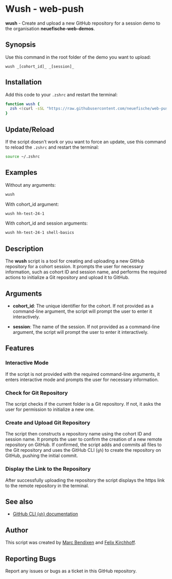# Wush - web-push

**wush** - Create and upload a new GitHub repository for a session demo to the organisation **neuefische-web-demos**.

## Synopsis

Use this command in the root folder of the demo you want to upload:

```
wush _[cohort_id]_ _[session]_
```

## Installation

Add this code to your `.zshrc` and restart the terminal:

```bash
function wush {
  zsh <(curl -sSL "https://raw.githubusercontent.com/neuefische/web-push/main/wush.sh") $@
}
```

## Update/Reload

If the script doesn't work or you want to force an update, use this command to reload the `.zshrc` and restart the terminal:

```bash
source ~/.zshrc
```

## Examples

Without any arguments:

```bash
wush
```

With cohort_id argument:

```bash
wush hh-test-24-1
```

With cohort_id and session arguments:

```bash
wush hh-test-24-1 shell-basics
```

## Description

The **wush** script is a tool for creating and uploading a new GitHub repository for a cohort session. It prompts the user for necessary information, such as cohort ID and session name, and performs the required actions to initialize a Git repository and upload it to GitHub.

## Arguments

- **cohort_id**: The unique identifier for the cohort. If not provided as a command-line argument, the script will prompt the user to enter it interactively.

- **session**: The name of the session. If not provided as a command-line argument, the script will prompt the user to enter it interactively.

## Features

### Interactive Mode

If the script is not provided with the required command-line arguments, it enters interactive mode and prompts the user for necessary information.

### Check for Git Repository

The script checks if the current folder is a Git repository. If not, it asks the user for permission to initialize a new one.

### Create and Upload Git Repository

The script then constructs a repository name using the cohort ID and session name. It prompts the user to confirm the creation of a new remote repository on GitHub. If confirmed, the script adds and commits all files to the Git repository and uses the GitHub CLI (`gh`) to create the repository on GitHub, pushing the initial commit.

### Display the Link to the Repository

After successfully uploading the repository the script displays the https link to the remote repository in the terminal.

## See also

- [GitHub CLI (`gh`) documentation](https://cli.github.com/manual/)

## Author

This script was created by [Marc Bendixen](https://github.com/marcbendixen) and [Felix Kirchhoff](https://github.com/f-kirchhoff).

## Reporting Bugs

Report any issues or bugs as a ticket in this GitHub repository.
